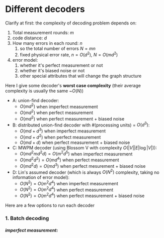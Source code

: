 # Different decoders

Clarify at first: the complexity of decoding problem depends on:

1. Total measurement rounds: $m$
2. code distance: $d$
3. How many errors in each round: $n$
   1. so the total number of errors $N = m n$
   2. fixed physical error rate, $n=O(d^2)$, $N=O(md^2)$
4. error model:
   1. whether it's perfect measurement or not
   2. whether it's biased noise or not
   3. other special attributes that will change the graph structure

Here I give some decoder's **worst case complexity** (their average complexity is usually the same ~$O(N)$)

- A: union-find decoder:
  - $O(md^2)$ when imperfect measurement
  - $O(md^2)$ when perfect measurement
  - $O(md^2)$ when perfect measurement + biased noise
- B: distributed union-find decoder with #(processing units) = $O(d^3)$:
  - $O(md + d^3)$ when imperfect measurement
  - $O(md + d^2)$ when perfect measurement
  - $O(md + d)$ when perfect measurement + biased noise
- C: MWPM decoder (using Blossom V with complexity $O(|V||E|\log{|V|})$):
  - $O(md^2 md^2 d)=O(m^2 d^5)$ when imperfect measurement
  - $O(md^2 d^2)=O(md^4)$ when perfect measurement
  - $O(md^2 d)=O(md^3)$ when perfect mesurement + biased noise
- D: Lin's assumed decoder (which is always $O(N^2)$ complexity, taking no information of error model):
  - $O(N^2)=O(m^2d^4)$ when imperfect measurement
  - $O(N^2)=O(m^2d^4)$ when perfect measurement
  - $O(N^2)=O(m^2d^4)$ when perfect measurement + biased noise

Here are a few options to run each decoder

### 1. Batch decoding

##### imperfect measurement:



